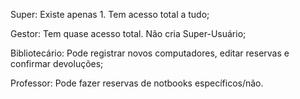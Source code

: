 Super: Existe apenas 1. Tem acesso total a tudo;

Gestor: Tem quase acesso total. Não cria Super-Usuário;

Bibliotecário: Pode registrar novos computadores, editar reservas e confirmar devoluções;

Professor: Pode fazer reservas de notbooks específicos/não.
